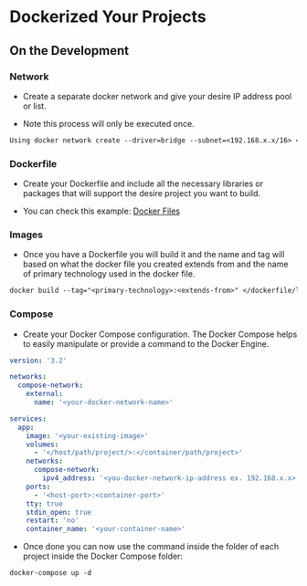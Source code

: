 # Dockerized Your Projects

## On the Development

### Network

- Create a separate docker network and give your desire IP address pool or list.

- Note this process will only be executed once.

```txt
Using docker network create --driver=bridge --subnet=<192.168.x.x/16> <docker-bridge-local>
```

### Dockerfile

- Create your Dockerfile and include all the necessary libraries or packages that will support the desire project you want to build.

- You can check this example: [Docker Files](https://github.com/LordDashMe/knowledge/tree/master/DevOps/OS_Virtualization/Docker/Docker_Files)

### Images

- Once you have a Dockerfile you will build it and the name and tag will based on what the docker file you created extends from and the name of primary technology used in the docker file.

```txt
docker build --tag="<primary-technology>:<extends-from>" </dockerfile/location/path>
```

### Compose

- Create your Docker Compose configuration. The Docker Compose helps to easily manipulate or provide a command to the Docker Engine.

```yml
version: '3.2'

networks:
  compose-network:
    external:
      name: '<your-docker-network-name>'

services:
  app:
    image: '<your-existing-image>'
    volumes:
      - '</host/path/project/>:</container/path/project>'
    networks:
      compose-network:
        ipv4_address: '<you-docker-network-ip-address ex. 192.168.x.x>'
    ports:
      - '<host-port>:<container-port>'
    tty: true
    stdin_open: true
    restart: 'no'
    container_name: '<your-container-name>'
```

- Once done you can now use the command inside the folder of each project inside the Docker Compose folder:

```txt
docker-compose up -d
```
